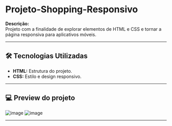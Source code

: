 # Projeto-Shopping-Responsivo

**Descrição:**  
Projeto com a finalidade de explorar elementos de HTML e CSS e tornar a página responsiva para aplicativos móveis.

---

## 🛠️ Tecnologias Utilizadas  
- **HTML:** Estrutura do projeto.  
- **CSS:** Estilo e design responsivo.

---

## 💻 Preview do projeto
![image](https://github.com/user-attachments/assets/77c8a5ca-fd71-4393-811d-d1f2b5500aca)
![image](https://github.com/user-attachments/assets/eec77f2a-2b15-48e4-8be9-732ef349f5fd)

---

